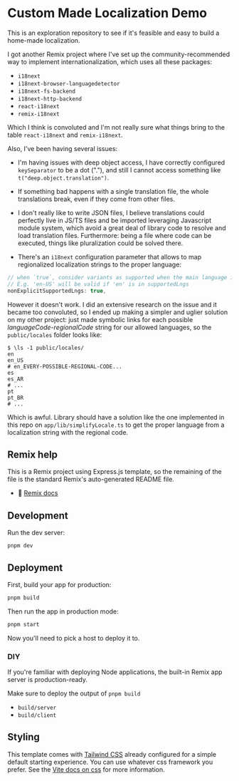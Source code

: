 # Custom Made Localization Demo

This is an exploration repository to see if it's feasible and easy to build a home-made localization.

I got another Remix project where I've set up the community-recommended way to implement internationalization, which uses all these packages:

- `i18next`
- `i18next-browser-languagedetector`
- `i18next-fs-backend`
- `i18next-http-backend`
- `react-i18next`
- `remix-i18next`

Which I think is convoluted and I'm not really sure what things bring to the table `react-i18next` and `remix-i18next`.

Also, I've been having several issues:

- I'm having issues with deep object access, I have correctly configured `keySeparator` to be a dot ("."), and still I cannot access something like `t("deep.object.translation")`.

- If something bad happens with a single translation file, the whole translations break, even if they come from other files.

- I don't really like to write JSON files, I believe translations could perfectly live in JS/TS files and be imported leveraging Javascript module system, which avoid a great deal of library code to resolve and load translation files. Furthermore: being a file where code can be executed, things like pluralization could be solved there.

- There's an `i18next` configuration parameter that allows to map regionalized localization strings to the proper language:
```js
// when `true`, consider variants as supported when the main language is.
// E.g. 'en-US' will be valid if 'en' is in supportedLngs
nonExplicitSupportedLngs: true,
```

However it doesn't work. I did an extensive research on the issue and it became too convoluted, so I ended up making a simpler and uglier solution on my other project: just made symbolic links for each possible _languageCode-regionalCode_ string for our allowed languages, so the `public/locales` folder looks like:
```
$ \ls -1 public/locales/
en
en_US
# en_EVERY-POSSIBLE-REGIONAL-CODE...
es
es_AR
# ...
pt
pt_BR
# ...
```

Which is awful. Library should have a solution like the one implemented in this repo on `app/lib/simplifyLocale.ts` to get the proper language from a localization string with the regional code.


## Remix help

This is a Remix project using Express.js template, so the remaining of the file is the standard Remix's auto-generated README file.

- 📖 [Remix docs](https://remix.run/docs)

## Development

Run the dev server:

```shellscript
pnpm dev
```

## Deployment

First, build your app for production:

```sh
pnpm build
```

Then run the app in production mode:

```sh
pnpm start
```

Now you'll need to pick a host to deploy it to.

### DIY

If you're familiar with deploying Node applications, the built-in Remix app server is production-ready.

Make sure to deploy the output of `pnpm build`

- `build/server`
- `build/client`

## Styling

This template comes with [Tailwind CSS](https://tailwindcss.com/) already configured for a simple default starting experience. You can use whatever css framework you prefer. See the [Vite docs on css](https://vitejs.dev/guide/features.html#css) for more information.

